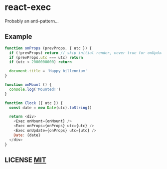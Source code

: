 # react-exec
Probably an anti-pattern...

## Example
``` js
function onProps (prevProps, { utc }) {
  if (!prevProps) return // skip initial render, never true for onUpdate
  if (prevProps.utc === utc) return
  if (utc < 2000000000) return

  document.title = 'Happy billennium'
}

function onMount () {
  console.log('Mounted!')
}

function Clock ({ utc }) {
  const date = new Date(utc).toString()

  return <div>
    <Exec onMount={onMount} />
    <Exec onProps={onProps} utc={utc} />
    <Exec onUpdate={onProps} utc={utc} />
    Date: {date}
  </div>
}
```

## LICENSE [MIT](LICENSE)
